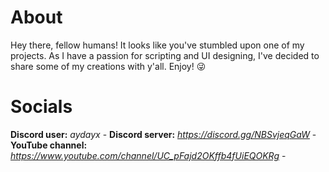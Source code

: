 # About
Hey there, fellow humans! It looks like you've stumbled upon one of my projects. As I have a passion for scripting and UI designing, I've decided to share some of my creations with y'all.
Enjoy! 😜
# Socials
**Discord user:** *aydayx* - 
**Discord server:** *https://discord.gg/NBSvjeqGaW* - 
**YouTube channel:** *https://www.youtube.com/channel/UC_pFajd2OKffb4fUiEQOKRg* - 
